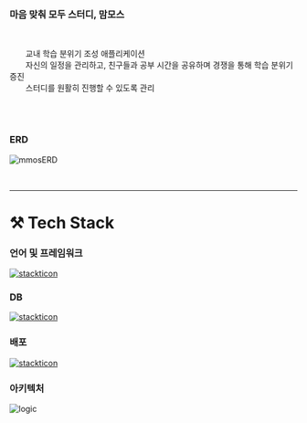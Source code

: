 ### 마음 맞춰 모두 스터디, 맘모스

<br>

&emsp;&emsp;교내 학습 분위기 조성 애플리케이션<br>
&emsp;&emsp;자신의 일정을 관리하고, 친구들과 공부 시간을 공유하며 경쟁을 통해 학습 분위기 증진<br>
&emsp;&emsp;스터디를 원활히 진행할 수 있도록 관리

<BR>
<BR>

### ERD
![mmosERD](https://github.com/Mam-moS/Back-End-v2/assets/96408601/05d90b62-7d15-4482-9fac-cc9e5d8878c7)

<BR>
<hr>


# ⚒️ Tech Stack

### 언어 및 프레임워크

[![stackticon](https://firebasestorage.googleapis.com/v0/b/stackticon-81399.appspot.com/o/images%2F1706683542436?alt=media&token=021defc3-7150-4301-87d8-7631c18e0436)](https://github.com/msdio/stackticon)

### DB
[![stackticon](https://firebasestorage.googleapis.com/v0/b/stackticon-81399.appspot.com/o/images%2F1706683838014?alt=media&token=986c1961-bfac-4148-a303-e0a6b6215d92)](https://github.com/msdio/stackticon)

### 배포
[![stackticon](https://firebasestorage.googleapis.com/v0/b/stackticon-81399.appspot.com/o/images%2F1706684169534?alt=media&token=b7b0a232-fc4b-48f2-9a04-f0854dbbafcc)](https://github.com/msdio/stackticon)

### 아키텍처
![logic](https://github.com/Mam-moS/Back-End-v2/assets/96408601/ddae9b14-0dbb-45e9-82e8-d2d89ac6fe53)



